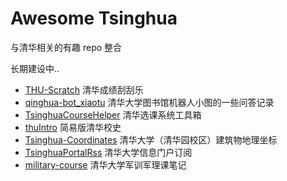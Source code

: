# Awesome Tsinghua

与清华相关的有趣 repo 整合

长期建设中..


- [THU-Scratch](https://github.com/summivox/thu-scratch)  清华成绩刮刮乐
- [qinghua-bot_xiaotu]( https://github.com/DrayChou/qinghua-bot_xiaotu)  清华大学图书馆机器人小图的一些问答记录
- [TsinghuaCourseHelper](https://github.com/lockehamann/TsinghuaCourseHelper) 清华选课系统工具箱
- [thuIntro](https://github.com/FrankHan/thuIntro) 简易版清华校史
- [Tsinghua-Coordinates](https://github.com/lizy14/Tsinghua-Coordinates) 清华大学（清华园校区）建筑物地理坐标
- [TsinghuaPortalRss](https://github.com/YongkaiWu/TsinghuaPortalRss) 清华大学信息门户订阅
- [military-course](https://github.com/leonzhu42/military-course) 清华大学军训军理课笔记
